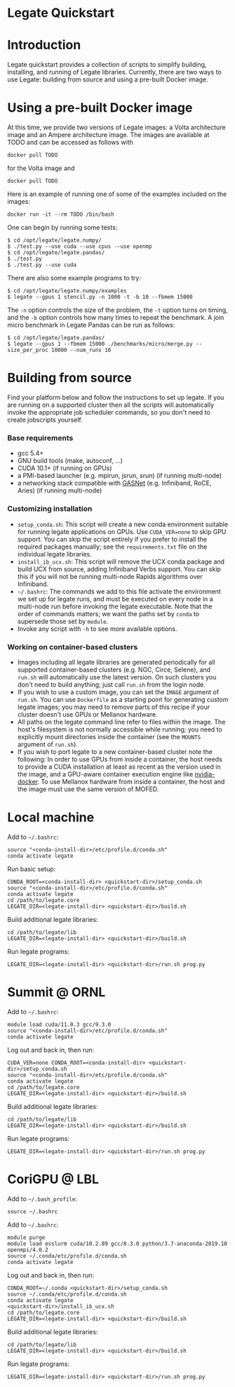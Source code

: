 <!--
Copyright 2021 NVIDIA Corporation

Licensed under the Apache License, Version 2.0 (the "License");
you may not use this file except in compliance with the License.
You may obtain a copy of the License at

    http://www.apache.org/licenses/LICENSE-2.0

Unless required by applicable law or agreed to in writing, software
distributed under the License is distributed on an "AS IS" BASIS,
WITHOUT WARRANTIES OR CONDITIONS OF ANY KIND, either express or implied.
See the License for the specific language governing permissions and
limitations under the License.

-->

Legate Quickstart
=================

# Introduction

Legate quickstart provides a collection of scripts to simplify building,
installing, and running of Legate libraries.  Currently, there are two ways to
use Legate: building from source and using a pre-built Docker image.

# Using a pre-built Docker image

At this time, we provide two versions of Legate images: a Volta architecture
image and an Ampere architecture image.  The images are available at TODO and
can be accessed as follows with

```
docker pull TODO
```

for the Volta image and 

```
docker pull TODO
```

Here is an example of running one of some of the examples included on the
images:

```
docker run -it --rm TODO /bin/bash
```

One can begin by running some tests:

```
$ cd /opt/legate/legate.numpy/
$ ./test.py --use cuda --use cpus --use openmp
$ cd /opt/legate/legate.pandas/
$ ./test.py
$ ./test.py --use cuda
```

There are also some example programs to try:

``` 
$ cd /opt/legate/legate.numpy/examples
$ legate --gpus 1 stencil.py -n 1000 -t -b 10 --fbmem 15000
```

The `-n` option controls the size of the problem, the `-t` option turns on
timing, and the `-b` option controls how many times to repeat the benchmark.
A join micro benchmark in Legate Pandas can be run as follows:

```
$ cd /opt/legate/legate.pandas/
$ legate --gpus 1 --fbmem 15000 ./benchmarks/micro/merge.py --size_per_proc 10000 --num_runs 10
```

# Building from source

Find your platform below and follow the instructions to set up legate. If you
are running on a supported cluster then all the scripts will automatically
invoke the appropriate job scheduler commands, so you don't need to create
jobscripts yourself.

### Base requirements

* gcc 5.4+
* GNU build tools (make, autoconf, ...)
* CUDA 10.1+ (if running on GPUs)
* a PMI-based launcher (e.g. mpirun, jsrun, srun) (if running multi-node)
* a networking stack compatible with [GASNet](https://gasnet.lbl.gov) (e.g.
  Infiniband, RoCE, Aries) (if running multi-node)

### Customizing installation

* `setup_conda.sh`: This script will create a new conda environment suitable for
  running legate applications on GPUs. Use `CUDA_VER=none` to skip GPU support.
  You can skip the script entirely if you prefer to install the required
  packages manually; see the `requirements.txt` file on the individual legate
  libraries.
* `install_ib_ucx.sh`: This script will remove the UCX conda package and build
  UCX from source, adding Infiniband Verbs support. You can skip this if you
  will not be running multi-node Rapids algorithms over Infiniband.
* `~/.bashrc`: The commands we add to this file activate the environment we set
  up for legate runs, and must be executed on every node in a multi-node run
  before invoking the legate executable. Note that the order of commands
  matters; we want the paths set by `conda` to supersede those set by `module`.
* Invoke any script with `-h` to see more available options.

### Working on container-based clusters

* Images including all legate libraries are generated periodically for all
  supported container-based clusters (e.g. NGC, Circe, Selene), and `run.sh`
  will automatically use the latest version. On such clusters you don't need to
  build anything; just call `run.sh` from the login node.
* If you wish to use a custom image, you can set the `IMAGE` argument of
  `run.sh`. You can use `Dockerfile` as a starting point for generating custom
  legate images; you may need to remove parts of this recipe if your cluster
  doesn't use GPUs or Mellanox hardware.
* All paths on the legate command line refer to files within the image. The
  host's filesystem is not normally accessible while running; you need to
  explicitly mount directories inside the container (see the `MOUNTS` argument
  of `run.sh`).
* If you wish to port legate to a new container-based cluster note the
  following: In order to use GPUs from inside a container, the host needs to
  provide a CUDA installation at least as recent as the version used in the
  image, and a GPU-aware container execution engine like
  [nvidia-docker](https://github.com/NVIDIA/nvidia-docker). To use Mellanox
  hardware from inside a container, the host and the image must use the same
  version of MOFED.

Local machine
=============

Add to `~/.bashrc`:

```
source "<conda-install-dir>/etc/profile.d/conda.sh"
conda activate legate
```

Run basic setup:

```
CONDA_ROOT=<conda-install-dir> <quickstart-dir>/setup_conda.sh
source "<conda-install-dir>/etc/profile.d/conda.sh"
conda activate legate
cd /path/to/legate.core
LEGATE_DIR=<legate-install-dir> <quickstart-dir>/build.sh
```

Build additional legate libraries:

```
cd /path/to/legate/lib
LEGATE_DIR=<legate-install-dir> <quickstart-dir>/build.sh
```

Run legate programs:

```
LEGATE_DIR=<legate-install-dir> <quickstart-dir>/run.sh prog.py
```

Summit @ ORNL
=============

Add to `~/.bashrc`:

```
module load cuda/11.0.3 gcc/9.3.0
source "<conda-install-dir>/etc/profile.d/conda.sh"
conda activate legate
```

Log out and back in, then run:

```
CUDA_VER=none CONDA_ROOT=<conda-install-dir> <quickstart-dir>/setup_conda.sh
source "<conda-install-dir>/etc/profile.d/conda.sh"
conda activate legate
cd /path/to/legate.core
LEGATE_DIR=<legate-install-dir> <quickstart-dir>/build.sh
```

Build additional legate libraries:

```
cd /path/to/legate/lib
LEGATE_DIR=<legate-install-dir> <quickstart-dir>/build.sh
```

Run legate programs:

```
LEGATE_DIR=<legate-install-dir> <quickstart-dir>/run.sh prog.py
```

CoriGPU @ LBL
=============

Add to `~/.bash_profile`:

```
source ~/.bashrc
```

Add to `~/.bashrc`:

```
module purge
module load esslurm cuda/10.2.89 gcc/8.3.0 python/3.7-anaconda-2019.10 openmpi/4.0.2
source ~/.conda/etc/profile.d/conda.sh
conda activate legate
```

Log out and back in, then run:

```
CONDA_ROOT=~/.conda <quickstart-dir>/setup_conda.sh
source ~/.conda/etc/profile.d/conda.sh
conda activate legate
<quickstart-dir>/install_ib_ucx.sh
cd /path/to/legate.core
LEGATE_DIR=<legate-install-dir> <quickstart-dir>/build.sh
```

Build additional legate libraries:

```
cd /path/to/legate/lib
LEGATE_DIR=<legate-install-dir> <quickstart-dir>/build.sh
```

Run legate programs:

```
LEGATE_DIR=<legate-install-dir> <quickstart-dir>/run.sh prog.py
```
